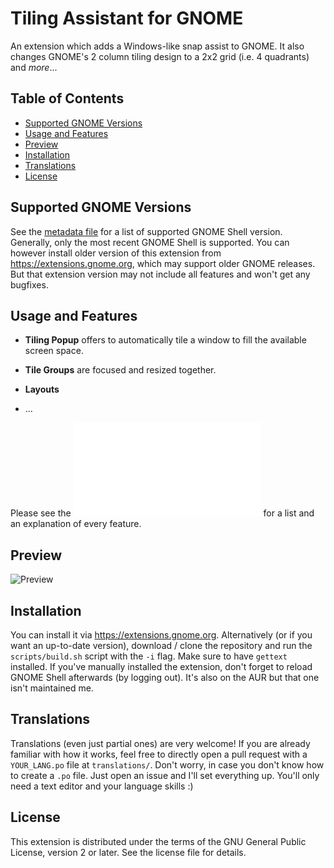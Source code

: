 # Tiling Assistant for GNOME

An extension which adds a Windows-like snap assist to GNOME. It also changes GNOME's 2 column tiling design to a 2x2 grid (i.e. 4 quadrants) and *more*...

## Table of Contents
- [Supported GNOME Versions](#Supported-GNOME-Versions)
- [Usage and Features](#Usage-and-Features)
- [Preview](#Preview)
- [Installation](#Installation)
- [Translations](#Translations)
- [License](#License)

## Supported GNOME Versions

See the [metadata file](https://github.com/Leleat/Tiling-Assistant/blob/main/tiling-assistant%40leleat-on-github/metadata.json#L4) for a list of supported GNOME Shell version. Generally, only the most recent GNOME Shell is supported. You can however install older version of this extension from https://extensions.gnome.org, which may support older GNOME releases. But that extension version may not include all features and won't get any bugfixes.

## Usage and Features

- **Tiling Popup** offers to automatically tile a window to fill the available screen space.

- **Tile Groups**  are focused and resized together.

- **Layouts**

- ...

Please see the ![User Guide](GUIDE.md) for a list and an explanation of every feature.

## Preview

![Preview](media/ReadMe_Preview.gif)

## Installation

You can install it via https://extensions.gnome.org. Alternatively (or if you want an up-to-date version), download / clone the repository and run the `scripts/build.sh` script with the `-i` flag. Make sure to have `gettext` installed. If you've manually installed the extension, don't forget to reload GNOME Shell afterwards (by logging out). It's also on the AUR but that one isn't maintained me.

## Translations

Translations (even just partial ones) are very welcome!
If you are already familiar with how it works, feel free to directly open a pull request with a `YOUR_LANG.po` file at `translations/`.
Don't worry, in case you don't know how to create a `.po` file. Just open an issue and I'll set everything up. You'll only need a text editor and your language skills :)

## License

This extension is distributed under the terms of the GNU General Public License, version 2 or later. See the license file for details.
